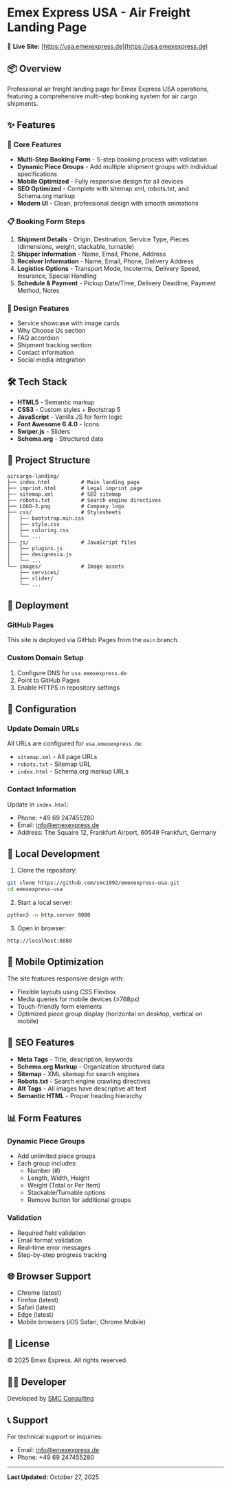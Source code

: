 # Emex Express USA - Air Freight Landing Page

🚀 **Live Site:** [https://usa.emexexpress.de](https://usa.emexexpress.de)

## 📦 Overview

Professional air freight landing page for Emex Express USA operations, featuring a comprehensive multi-step booking system for air cargo shipments.

## ✨ Features

### 🎯 Core Features
- **Multi-Step Booking Form** - 5-step booking process with validation
- **Dynamic Piece Groups** - Add multiple shipment groups with individual specifications
- **Mobile Optimized** - Fully responsive design for all devices
- **SEO Optimized** - Complete with sitemap.xml, robots.txt, and Schema.org markup
- **Modern UI** - Clean, professional design with smooth animations

### 📋 Booking Form Steps
1. **Shipment Details** - Origin, Destination, Service Type, Pieces (dimensions, weight, stackable, turnable)
2. **Shipper Information** - Name, Email, Phone, Address
3. **Receiver Information** - Name, Email, Phone, Delivery Address
4. **Logistics Options** - Transport Mode, Incoterms, Delivery Speed, Insurance, Special Handling
5. **Schedule & Payment** - Pickup Date/Time, Delivery Deadline, Payment Method, Notes

### 🎨 Design Features
- Service showcase with image cards
- Why Choose Us section
- FAQ accordion
- Shipment tracking section
- Contact information
- Social media integration

## 🛠️ Tech Stack

- **HTML5** - Semantic markup
- **CSS3** - Custom styles + Bootstrap 5
- **JavaScript** - Vanilla JS for form logic
- **Font Awesome 6.4.0** - Icons
- **Swiper.js** - Sliders
- **Schema.org** - Structured data

## 📁 Project Structure

```
aircargo-landing/
├── index.html          # Main landing page
├── imprint.html        # Legal imprint page
├── sitemap.xml         # SEO sitemap
├── robots.txt          # Search engine directives
├── LOGO-3.png          # Company logo
├── css/                # Stylesheets
│   ├── bootstrap.min.css
│   ├── style.css
│   ├── coloring.css
│   └── ...
├── js/                 # JavaScript files
│   ├── plugins.js
│   ├── designesia.js
│   └── ...
└── images/             # Image assets
    ├── services/
    ├── slider/
    └── ...
```

## 🚀 Deployment

### GitHub Pages
This site is deployed via GitHub Pages from the `main` branch.

### Custom Domain Setup
1. Configure DNS for `usa.emexexpress.de`
2. Point to GitHub Pages
3. Enable HTTPS in repository settings

## 📝 Configuration

### Update Domain URLs
All URLs are configured for `usa.emexexpress.de`:
- `sitemap.xml` - All page URLs
- `robots.txt` - Sitemap URL
- `index.html` - Schema.org markup URLs

### Contact Information
Update in `index.html`:
- Phone: +49 69 247455280
- Email: info@emexexpress.de
- Address: The Squaire 12, Frankfurt Airport, 60549 Frankfurt, Germany

## 🔧 Local Development

1. Clone the repository:
```bash
git clone https://github.com/smc1992/emexexpress-usa.git
cd emexexpress-usa
```

2. Start a local server:
```bash
python3 -m http.server 8080
```

3. Open in browser:
```
http://localhost:8080
```

## 📱 Mobile Optimization

The site features responsive design with:
- Flexible layouts using CSS Flexbox
- Media queries for mobile devices (≤768px)
- Touch-friendly form elements
- Optimized piece group display (horizontal on desktop, vertical on mobile)

## 🎯 SEO Features

- **Meta Tags** - Title, description, keywords
- **Schema.org Markup** - Organization structured data
- **Sitemap** - XML sitemap for search engines
- **Robots.txt** - Search engine crawling directives
- **Alt Tags** - All images have descriptive alt text
- **Semantic HTML** - Proper heading hierarchy

## 📊 Form Features

### Dynamic Piece Groups
- Add unlimited piece groups
- Each group includes:
  - Number (#)
  - Length, Width, Height
  - Weight (Total or Per Item)
  - Stackable/Turnable options
  - Remove button for additional groups

### Validation
- Required field validation
- Email format validation
- Real-time error messages
- Step-by-step progress tracking

## 🌐 Browser Support

- Chrome (latest)
- Firefox (latest)
- Safari (latest)
- Edge (latest)
- Mobile browsers (iOS Safari, Chrome Mobile)

## 📄 License

© 2025 Emex Express. All rights reserved.

## 👨‍💻 Developer

Developed by [SMC Consulting](http://consulting-smc.de)

## 📞 Support

For technical support or inquiries:
- Email: info@emexexpress.de
- Phone: +49 69 247455280

---

**Last Updated:** October 27, 2025
